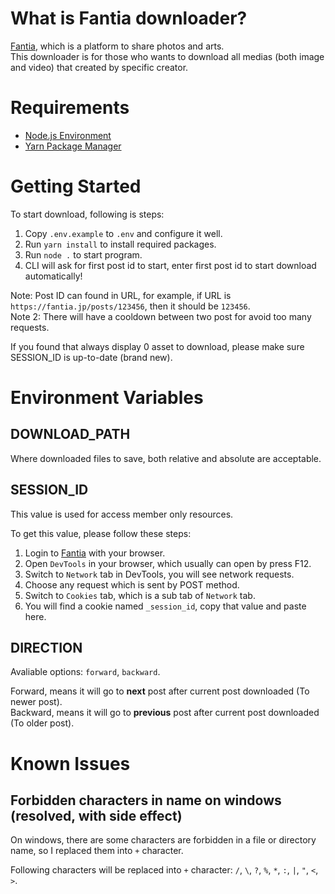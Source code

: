 # What is Fantia downloader?
[Fantia](https://fantia.jp), which is a platform to share photos and arts.  
This downloader is for those who wants to download all medias (both image and video) that created by specific creator.

# Requirements
- [Node.js Environment](https://nodejs.org)
- [Yarn Package Manager](https://classic.yarnpkg.com/en/docs/install/)

# Getting Started
To start download, following is steps:
1. Copy `.env.example` to `.env` and configure it well.
2. Run `yarn install` to install required packages.
3. Run `node .` to start program.
4. CLI will ask for first post id to start, enter first post id to start download automatically!

Note: Post ID can found in URL, for example, if URL is `https://fantia.jp/posts/123456`, then it should be `123456`.  
Note 2: There will have a cooldown between two post for avoid too many requests.

If you found that always display 0 asset to download, please make sure SESSION_ID is up-to-date (brand new).

# Environment Variables
## DOWNLOAD_PATH
Where downloaded files to save, both relative and absolute are acceptable.

## SESSION_ID
This value is used for access member only resources.

To get this value, please follow these steps:
1. Login to [Fantia](https://fantia.jp) with your browser.
2. Open `DevTools` in your browser, which usually can open by press F12.
3. Switch to `Network` tab in DevTools, you will see network requests.
4. Choose any request which is sent by POST method.
5. Switch to `Cookies` tab, which is a sub tab of `Network` tab.
6. You will find a cookie named `_session_id`, copy that value and paste here.

## DIRECTION
Avaliable options: `forward`, `backward`.

Forward, means it will go to **next** post after current post downloaded (To newer post).  
Backward, means it will go to **previous** post after current post downloaded (To older post).

# Known Issues

## Forbidden characters in name on windows (resolved, with side effect)

On windows, there are some characters are forbidden in a file or directory name, so I replaced them into `+` character.

Following characters will be replaced into `+` character: `/`, `\`, `?`, `%`, `*`, `:`, `|`, `"`, `<`, `>`.
